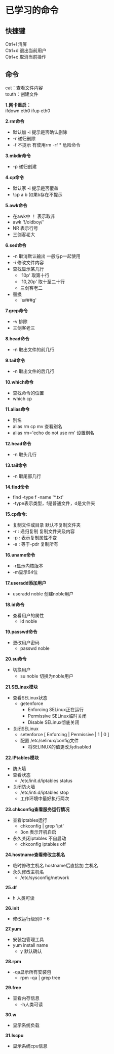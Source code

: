 # 已学习的命令

## 快捷键
Ctrl+l 清屏<br>
Ctrl+d 退出当前用户<br>
Ctrl+c 取消当前操作<br>

## 命令
cat：查看文件内容<br>
touth：创建文件<br>

__1.网卡重启：__<br>
ifdown eth0
ifup eth0

__2.rm命令__<br>
- 默认加 -i 提示是否确认删除<br>
- -r 递归删除
- -f 不提示 有使用rm -rf * 危险命令

__3.mkdir命令__<br>
- -p 递归创建


__4.cp命令__<br>
- 默认家 -i 提示是否覆盖
- \cp a b 如果b存在不提示

__5.awk命令__<br>
- 在awk中 ！ 表示取非
- awk '!/oldboy/'
- NR 表示行号
- 三剑客老大



__6.sed命令__<br>
- -n 取消默认输出 一般与p一起使用
- -i 修改文件内容
- 查找显示某几行
    - '10p' 取第十行
    - '10,20p' 取十至二十行
    - 三剑客老二
- 替换
    - 's###g'


__7.grep命令__<br>

- -v 排除
- 三剑客老三

__8.head命令__<br>
- -n 取出文件的前几行

__9.tail命令__<br>
- -n 取出文件的后几行



__10.which命令__<br>
- 查找命令的位置
- which cp

__11.alias命令__<br>
- 别名
- alias rm cp mv 查看别名
- alias rm='echo do not use rm' 设置别名

__12.head命令__<br>
- -n 取头几行

__13.tail命令__<br>
- -n 取尾部几行

__14.find命令__<br>

- find -type f -name '*.txt'
- -type表示类型，f是普通文件，d是文件夹


__15.cp命令:__
- 复制文件或目录 默认不复制文件夹
- -r : 递归复制 复制文件夹及内容
- -p : 表示复制属性不变
- -a : 等于-pdr 复制所有

__16.uname命令__<br>
- -r显示内核版本
- -m显示64位

__17.useradd添加用户__<br>
- useradd noble 创建noble用户

__18.id命令__<br>
- 查看用户的属性
    - id noble

__19.passwd命令__<br>
- 更改用户密码
    - passwd noble

__20.su命令__<br>
- 切换用户
    - su noble 切换为noble用户

__21.SELinux模块__<br>
- 查看SELinux状态
    - getenforce
        - Enforcing SELinux正在运行
        - Permissive SELinux临时关闭
        - Disable SELinux彻底关闭
- 关闭SELinux
    - setenforce [ Enforcing | Permissive | 1 | 0 ]
    - 配置 /etc/selinux/config文件
        - 将SELINUX的值更改为disabled

__22.IPtables模块__<br>
- 防火墙
- 查看状态
    - /etc/init.d/iptables status
- 关闭防火墙
    - /etc/inti.d/iptables stop
    - 工作环境中最好执行两次

__23.chkconfig查看服务运行情况__<br>
- 查看iptables运行
    - chkconfig | grep 'ipt'
    - 3on 表示开机自启
- 永久关闭iptables 不自启动
    - chkconfig iptables off


__24.hostname查看修改主机名__<br>

- 临时修改主机名 hostname后直接加 主机名
- 永久修改主机名
    - /etc/sysconfig/network

__25.df__<br>
- h 人类可读

__26.init__<br>
- 修改运行级别0 - 6

__27.yum__<br>
- 安装包管理工具
- yum install name
    - y 默认确认

__28.rpm__<br>
- -qa显示所有安装包
    - rpm -qa | grep tree

__29.free__<br>
- 查看内存信息
    - -h人类可读

__30.w__<br>
- 显示系统负载


__31.lscpu__<br>
- 显示系统cpu信息